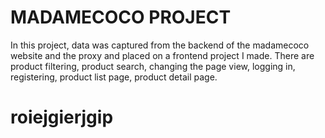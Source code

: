 

# MADAMECOCO PROJECT

In this project, data was captured from the backend of the madamecoco website and the proxy and placed on a frontend project I made. There are product filtering, product search, changing the page view, logging in, registering, product list page, product detail page.

# roiejgierjgip
